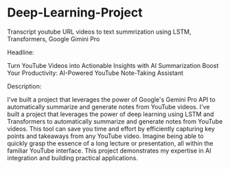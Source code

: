 # Deep-Learning-Project
Transcript youtube URL videos to text summrization using LSTM, Transformers, Google Gimini Pro

Headline:

Turn YouTube Videos into Actionable Insights with AI Summarization
Boost Your Productivity: AI-Powered YouTube Note-Taking Assistant

Description:

I've built a project that leverages the power of Google's Gemini Pro API to automatically summarize and generate notes from YouTube videos.
I've built a project that leverages the power of deep learning using LSTM and Transformers to automatically summarize and generate notes from YouTube videos.
This tool can save you time and effort by efficiently capturing key points and takeaways from any YouTube video.
Imagine being able to quickly grasp the essence of a long lecture or presentation, all within the familiar YouTube interface.
This project demonstrates my expertise in AI integration and building practical applications.
